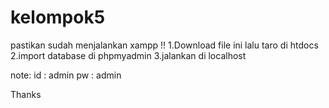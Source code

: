 # kelompok5

pastikan sudah menjalankan xampp !!
1.Download file ini lalu taro di htdocs
2.import database di phpmyadmin
3.jalankan di localhost

note: id : admin
      pw : admin


Thanks